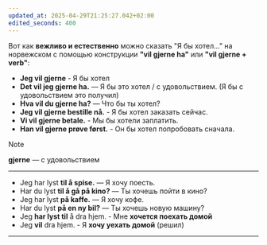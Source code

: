 ```yaml
---
updated_at: 2025-04-29T21:25:27.042+02:00
edited_seconds: 400
---
```

Вот как **вежливо и естественно** можно сказать "Я бы хотел..." на норвежском с помощью конструкции **"vil gjerne ha"** или **"vil gjerne + verb"**:
- **Jeg vil gjerne**  -  Я бы  хотел
- **Det vil jeg gjerne ha.** — Я бы это хотел / с удовольствием.   (Я бы с удовольствием это получил) 
- **Hva vil du gjerne ha?** — Что бы ты хотел?
- **Jeg vil gjerne bestille nå.**  -  Я бы хотел заказать сейчас.      
- **Vi vil gjerne betale.**       -  Мы бы хотели заплатить.          
- **Han vil gjerne prøve først.** - Он бы хотел попробовать сначала. 

> [!NOTE]
> **gjerne** — с удовольствием

***
- Jeg har lyst **til å spise.** — Я хочу поесть.    
- Har du lyst **til å gå på kino?** — Ты хочешь пойти в кино?    
- Jeg har lyst **på kaffe.** — Я хочу кофе.    
- Har du lyst **på en ny bil?** — Ты хочешь новую машину?   
- Jeg **har lyst til** å dra hjem.  -  Мне **хочется поехать домой**  
- Jeg **vil** dra hjem. -            Я **хочу уехать домой** (решил)    
***
